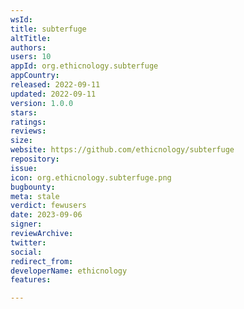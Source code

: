 ```yaml
---
wsId: 
title: subterfuge
altTitle: 
authors: 
users: 10
appId: org.ethicnology.subterfuge
appCountry: 
released: 2022-09-11
updated: 2022-09-11
version: 1.0.0
stars: 
ratings: 
reviews: 
size: 
website: https://github.com/ethicnology/subterfuge
repository: 
issue: 
icon: org.ethicnology.subterfuge.png
bugbounty: 
meta: stale
verdict: fewusers
date: 2023-09-06
signer: 
reviewArchive: 
twitter: 
social: 
redirect_from: 
developerName: ethicnology
features: 

---
```


